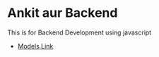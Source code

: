 # Ankit aur Backend

This is for Backend Development using javascript

- [Models Link](https://app.eraser.io/workspace/4m09brNoapUle7pzT7ge?origin=share)